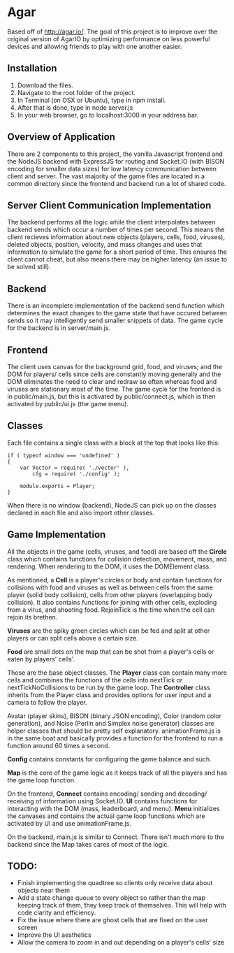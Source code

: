 # Agar
Based off of http://agar.io/. The goal of this project is to improve over the original version of AgarIO by optimizing performance on less powerful devices and allowing friends to play with one another easier.

## Installation
1. Download the files.
2. Navigate to the root folder of the project.
3. In Terminal (on OSX or Ubuntu), type in npm install.
4. After that is done, type in node server.js
5. In your web browser, go to localhost:3000 in your address bar.

## Overview of Application
There are 2 components to this project, the vanilla Javascript frontend and the NodeJS backend with ExpressJS for routing and Socket.IO (with BISON encoding for smaller data sizes) for low latency communication between client and server. The vast majority of the game files are located in a common directory since the frontend and backend run a lot of shared code.

## Server Client Communication Implementation
The backend performs all the logic while the client interpolates between backend sends which occur a number of times per second. This means the client recieves information about new objects (players, cells, food, viruses), deleted objects, position, velocity, and mass changes and uses that information to simulate the game for a short period of time. This ensures the client cannot cheat, but also means there may be higher latency (an issue to be solved still).

## Backend
There is an incomplete implementation of the backend send function which determines the exact changes to the game state that have occured between sends so it may intelligently send smaller snippets of data. The game cycle for the backend is in server/main.js.

## Frontend
The client uses canvas for the background grid, food, and viruses; and the DOM for players/ cells since cells are constantly moving generally and the DOM eliminates the need to clear and redraw so often whereas food and viruses are stationary most of the time. The game cycle for the frontend is in public/main.js, but this is activated by public/connect.js, which is then activated by public/ui.js (the game menu).

## Classes
Each file contains a single class with a block at the top that looks like this:

    if ( typeof window === 'undefined' )
    {
        var Vector = require( './vector' ),
            cfg = require( './config' );
        
        module.exports = Player;
    }

When there is no window (backend), NodeJS can pick up on the classes declared in each file and also import other classes.

## Game Implementation
All the objects in the game (cells, viruses, and food) are based off the **Circle** class which contains functions for collision detection, movement, mass, and rendering. When rendering to the DOM, it uses the DOMElement class. 

As mentioned, a **Cell** is a player's circles or body and contain functions for collisions with food and viruses as well as between cells from the same player (solid body collision), cells from other players (overlapping body collision). It also contains functions for joining with other cells, exploding from a virus, and shooting food. RejoinTick is the time when the cell can rejoin its brethen. 

**Viruses** are the spiky green circles which can be fed and split at other players or can split cells above a certain size.

**Food** are small dots on the map that can be shot from a player's cells or eaten by players' cells'.

Those are the base object classes. The **Player** class can contain many more cells and combines the functions of the cells into nextTick or nextTickNoCollisions to be run by the game loop. The **Controller** class inherits from the Player class and provides options for user input and a camera to follow the player.

Avatar (player skins), BISON (binary JSON encoding), Color (random color generation), and Noise (Perlin and Simplex noise generator) classes are helper classes that should be pretty self explanatory. animationFrame.js is in the same boat and basically provides a function for the frontend to run a function around 60 times a second.

**Config** contains constants for configuring the game balance and such.

**Map** is the core of the game logic as it keeps track of all the players and has the game loop function.

On the frontend, **Connect** contains encoding/ sending and decoding/ receiving of information using Socket.IO. **UI** contains functions for interacting with the DOM (mass, leaderboard, and menu). **Menu** initializes the canvases and contains the actual game loop functions which are activated by UI and use animationFrame.js.

On the backend, main.js is similar to Connect. There isn't much more to the backend since the Map takes cares of most of the logic.

## TODO:
* Finish implementing the quadtree so clients only receive data about objects near them
* Add a state change queue to every object so rather than the map keeping track of them, they keep track of themselves. This will help with code clarity and efficiency.
* Fix the issue where there are ghost cells that are fixed on the user screen
* Improve the UI aesthetics
* Allow the camera to zoom in and out depending on a player's cells' size
